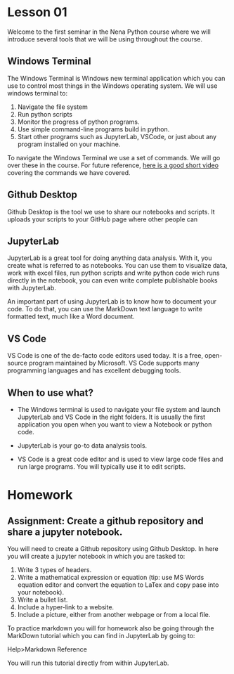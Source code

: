 # Lesson 01

Welcome to the first seminar in the Nena Python course where we will introduce several tools that we will be using throughout the course.

## Windows Terminal

The Windows Terminal is Windows new terminal application which you can use to control most things in the Windows operating system.
We will use windows terminal to:

1) Navigate the file system
2) Run python scripts 
3) Monitor the progress of python programs.
4) Use simple command-line programs build in python. 
5) Start other programs such as JupyterLab, VSCode, or just about any program installed on your machine.

To navigate the Windows Terminal we use a set of commands. We will go over these in the course.
For future reference, [here is a good short video](https://www.youtube.com/watch?v=FpRGRLI8Fy8) covering the commands we have covered.

## Github Desktop

Github Desktop is the tool we use to share our notebooks and scripts. It uploads your scripts to your GitHub page where
other people can 

## JupyterLab

JupyterLab is a great tool for doing anything data analysis. With it, you create what is referred to as notebooks. You can use them to visualize data, work with excel files, run python scripts and write python code wich runs directly in the notebook, you can even write complete publishable books with JupyterLab.

An important part of using JupyterLab is to know how to document your code. To do that, you can use the MarkDown text language to write formatted text, much like a Word document.

## VS Code

VS Code is one of the de-facto code editors used today. It is a free, open-source program maintained by Microsoft. VS Code supports many
programming languages and has excellent debugging tools. 

## When to use what?

- The Windows terminal is used to navigate your file system and launch JupyterLab and VS Code in the right folders. It is usually the first application
  you open when you want to view a Notebook or python code.

- JupyterLab is your go-to data analysis tools.

- VS Code is a great code editor and is used to view large code files and run large programs. You will typically use it
  to edit scripts.
  
  
# Homework  
  
## Assignment: Create a github repository and share a jupyter notebook.

You will need to create a Github repository using Github Desktop. In here you will
create a jupyter notebook in which you are tasked to:

1) Write 3 types of headers.
2) Write a mathematical expression or equation (tip: use MS Words equation editor and convert the equation to LaTex and copy pase into your notebook).
3) Write a bullet list.
4) Include a hyper-link to a website.
5) Include a picture, either from another webpage or from a local file.

To practice markdown you will for homework also be going through the MarkDown tutorial which you can
find in JupyterLab by going to: 

Help>Markdown Reference

You will run this tutorial directly from within JupyterLab. 


